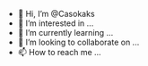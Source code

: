 - 👋 Hi, I’m @Casokaks
- 👀 I’m interested in ...
- 🌱 I’m currently learning ...
- 💞️ I’m looking to collaborate on ...
- 📫 How to reach me ...

<!---
Casokaks/Casokaks is a ✨ special ✨ repository because its `README.md` (this file) appears on your GitHub profile.
You can click the Preview link to take a look at your changes.
--->
